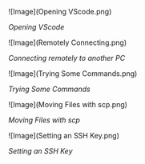 ![Image](Opening VScode.png)

*Opening VScode*

![Image](Remotely Connecting.png)

*Connecting remotely to another PC*

![Image](Trying Some Commands.png)

*Trying Some Commands*

![Image](Moving Files with scp.png)

*Moving Files with scp*

![Image](Setting an SSH Key.png)

*Setting an SSH Key*

